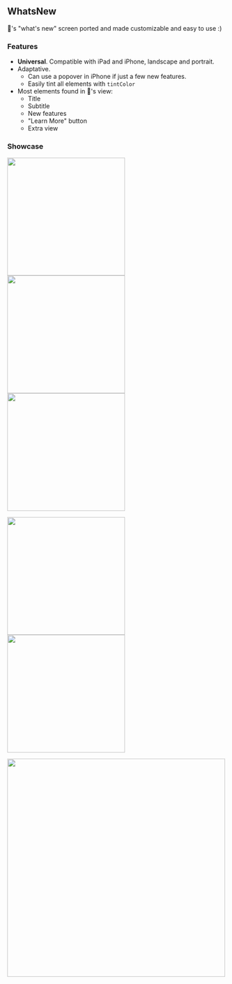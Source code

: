 WhatsNew
---

🍎's "what's new" screen ported and made customizable and easy to use :)

### **Features**
- **Universal**. Compatible with iPad and iPhone, landscape and portrait.
- Adaptative.
  - Can use a popover in iPhone if just a few new features.
  - Easily tint all elements with `tintColor`
- Most elements found in 🍎's view:
  - Title
  - Subtitle
  - New features
  - "Learn More" button
  - Extra view

### Showcase

<p float="left">
  <img src="showcase/Screenshot.png" width="270" />
  <img src="showcase/Screenshot2.png" width="270" />
  <img src="showcase/Screenshot4.jpeg" width="270" />
</p>
<p float="left">
  <img src="showcase/DemoVideo.gif" width="270" />
  <img src="showcase/DemoVideo2.gif" width="270" />
</p>
<img src="showcase/Screenshot3.png" width="500" />